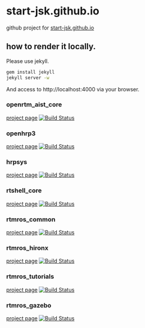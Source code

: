 start-jsk.github.io
===================

github project for [start-jsk.github.io](http://start-jsk.github.io)

## how to render it locally.
Please use jekyll.

```sh
gem install jekyll
jekyll server -w
```
And access to http://localhost:4000 via your browser.

### openrtm\_aist\_core
[project page](http://github.com/start-jsk/openrtm_aist_core) [![Build Status](https://travis-ci.org/start-jsk/openrtm_aist_core.png)](https://travis-ci.org/start-jsk/openrtm_aist_core)
 
### openhrp3
[project page](http://github.com/start-jsk/openhrp3)  [![Build Status](https://travis-ci.org/start-jsk/openhrp3.png)](https://travis-ci.org/start-jsk/openhrp3)
 
### hrpsys
[project page](http://github.com/start-jsk/hrpsys)  [![Build Status](https://travis-ci.org/start-jsk/hrpsys.png)](https://travis-ci.org/start-jsk/hrpsys)

### rtshell_core
[project page](http://github.com/start-jsk/rtshell_core)  [![Build Status](https://travis-ci.org/start-jsk/rtshell_core.png)](https://travis-ci.org/start-jsk/rtshell_core)

### rtmros_common
[project page](http://github.com/start-jsk/rtmros_common)  [![Build Status](https://travis-ci.org/start-jsk/rtmros_common.png)](https://travis-ci.org/start-jsk/rtmros_common)

### rtmros_hironx
[project page](http://github.com/start-jsk/rtmros_hironx) [![Build Status](https://travis-ci.org/start-jsk/rtmros_hironx.png)](https://travis-ci.org/start-jsk/rtmros_hironx)
 
### rtmros_tutorials
[project page](http://github.com/start-jsk/rtmros_tutorials) [![Build Status](https://travis-ci.org/start-jsk/rtmros_tutorials.png)](https://travis-ci.org/start-jsk/rtmros_tutorials)
 
### rtmros_gazebo
[project page](http://github.com/start-jsk/rtmros_gazebo) [![Build Status](https://travis-ci.org/start-jsk/rtmros_gazebo.png)](https://travis-ci.org/start-jsk/rtmros_gazebo)
